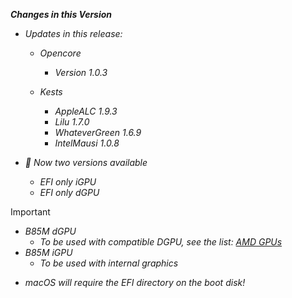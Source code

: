 _**Changes in this Version**_

- _Updates in this release:_    

  - _Opencore_
    - _Version 1.0.3_

  - _Kests_
    - _AppleALC 1.9.3_
    - _Lilu 1.7.0_
    - _WhateverGreen 1.6.9_
    - _IntelMausi 1.0.8_   
    
- _🎉 Now two versions available_
  - _EFI only iGPU_
  - _EFI only dGPU_

> [!IMPORTANT]   
  > - _B85M dGPU_
  >   - _To be used with compatible DGPU, see the list: [AMD GPUs](https://dortania.github.io/GPU-Buyers-Guide/modern-gpus/amd-gpu.html#native-amd-gpus)_
  > - _B85M iGPU_
  >   - _To be used with internal graphics_


  - _macOS will require the EFI directory on the boot disk!_
    